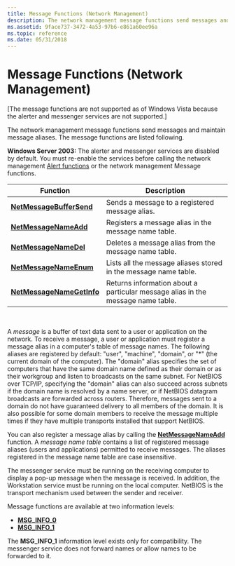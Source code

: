 ```yaml
---
title: Message Functions (Network Management)
description: The network management message functions send messages and maintain message aliases. The message functions are listed following.
ms.assetid: 9face737-3472-4a53-97b6-e861a60ee96a
ms.topic: reference
ms.date: 05/31/2018
---
```


# Message Functions (Network Management)

\[The message functions are not supported as of Windows Vista because the alerter and messenger services are not supported.\]

The network management message functions send messages and maintain message aliases. The message functions are listed following.

**Windows Server 2003:** The alerter and messenger services are disabled by default. You must re-enable the services before calling the network management [Alert functions](alert-functions.md) or the network management Message functions.



| Function                                               | Description                                                                     |
|--------------------------------------------------------|---------------------------------------------------------------------------------|
| [**NetMessageBufferSend**](/windows/desktop/api/Lmmsg/nf-lmmsg-netmessagebuffersend)   | Sends a message to a registered message alias.                                  |
| [**NetMessageNameAdd**](/windows/desktop/api/Lmmsg/nf-lmmsg-netmessagenameadd)         | Registers a message alias in the message name table.                            |
| [**NetMessageNameDel**](/windows/desktop/api/Lmmsg/nf-lmmsg-netmessagenamedel)         | Deletes a message alias from the message name table.                            |
| [**NetMessageNameEnum**](/windows/desktop/api/Lmmsg/nf-lmmsg-netmessagenameenum)       | Lists all the message aliases stored in the message name table.                 |
| [**NetMessageNameGetInfo**](/windows/desktop/api/Lmmsg/nf-lmmsg-netmessagenamegetinfo) | Returns information about a particular message alias in the message name table. |



 

A *message* is a buffer of text data sent to a user or application on the network. To receive a message, a user or application must register a message alias in a computer's table of message names. The following aliases are registered by default: "user", "machine", "domain", or "\*" (the current domain of the computer). The "domain" alias specifies the set of computers that have the same domain name defined as their domain or as their workgroup and listen to broadcasts on the same subnet. For NetBIOS over TCP/IP, specifying the "domain" alias can also succeed across subnets if the domain name is resolved by a name server, or if NetBIOS datagram broadcasts are forwarded across routers. Therefore, messages sent to a domain do not have guaranteed delivery to all members of the domain. It is also possible for some domain members to receive the message multiple times if they have multiple transports installed that support NetBIOS.

You can also register a message alias by calling the [**NetMessageNameAdd**](/windows/desktop/api/Lmmsg/nf-lmmsg-netmessagenameadd) function. A *message name table* contains a list of registered message aliases (users and applications) permitted to receive messages. The aliases registered in the message name table are case insensitive.

The messenger service must be running on the receiving computer to display a pop-up message when the message is received. In addition, the Workstation service must be running on the local computer. NetBIOS is the transport mechanism used between the sender and receiver.

Message functions are available at two information levels:

-   [**MSG\_INFO\_0**](/windows/desktop/api/Lmmsg/ns-lmmsg-msg_info_0)
-   [**MSG\_INFO\_1**](/windows/desktop/api/Lmmsg/ns-lmmsg-msg_info_1)

The **MSG\_INFO\_1** information level exists only for compatibility. The messenger service does not forward names or allow names to be forwarded to it.

 

 




